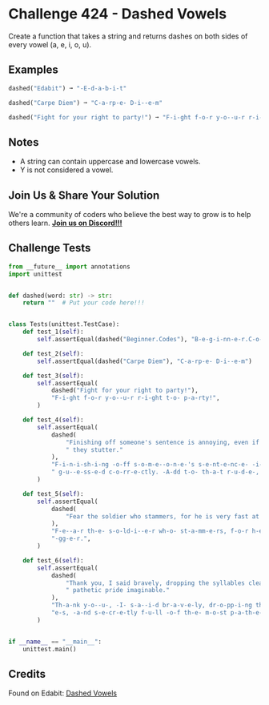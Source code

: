 # Challenge 424 - Dashed Vowels

Create a function that takes a string and returns dashes on both sides of every vowel (a, e, i, o, u).

## Examples
```python
dashed("Edabit") ➞ "-E-d-a-b-i-t"

dashed("Carpe Diem") ➞ "C-a-rp-e- D-i--e-m"

dashed("Fight for your right to party!") ➞ "F-i-ght f-o-r y-o--u-r r-i-ght t-o- p-a-rty!"
```
## Notes

- A string can contain uppercase and lowercase vowels.
- Y is not considered a vowel.

## Join Us & Share Your Solution

We're a community of coders who believe the best way to grow is to help others learn. **[Join us on Discord!!!](https://discord.gg/sfHykntuGy)**

## Challenge Tests
```python
from __future__ import annotations
import unittest


def dashed(word: str) -> str:
    return ""  # Put your code here!!!


class Tests(unittest.TestCase):
    def test_1(self):
        self.assertEqual(dashed("Beginner.Codes"), "B-e-g-i-nn-e-r.C-o-d-e-s")

    def test_2(self):
        self.assertEqual(dashed("Carpe Diem"), "C-a-rp-e- D-i--e-m")

    def test_3(self):
        self.assertEqual(
            dashed("Fight for your right to party!"),
            "F-i-ght f-o-r y-o--u-r r-i-ght t-o- p-a-rty!",
        )

    def test_4(self):
        self.assertEqual(
            dashed(
                "Finishing off someone's sentence is annoying, even if you have guessed correctly. Add to that rude, if"
                " they stutter."
            ),
            "F-i-n-i-sh-i-ng -o-ff s-o-m-e--o-n-e-'s s-e-nt-e-nc-e- -i-s -a-nn-o-y-i-ng, -e-v-e-n -i-f y-o--u- h-a-v-e-"
            " g-u--e-ss-e-d c-o-rr-e-ctly. -A-dd t-o- th-a-t r-u-d-e-, -i-f th-e-y st-u-tt-e-r.",
        )

    def test_5(self):
        self.assertEqual(
            dashed(
                "Fear the soldier who stammers, for he is very fast at pulling the trigger."
            ),
            "F-e--a-r th-e- s-o-ld-i--e-r wh-o- st-a-mm-e-rs, f-o-r h-e- -i-s v-e-ry f-a-st -a-t p-u-ll-i-ng th-e- tr-i"
            "-gg-e-r.",
        )

    def test_6(self):
        self.assertEqual(
            dashed(
                "Thank you, I said bravely, dropping the syllables cleanly, like marbles, and secretly full of the most"
                " pathetic pride imaginable."
            ),
            "Th-a-nk y-o--u-, -I- s-a--i-d br-a-v-e-ly, dr-o-pp-i-ng th-e- syll-a-bl-e-s cl-e--a-nly, l-i-k-e- m-a-rbl-"
            "e-s, -a-nd s-e-cr-e-tly f-u-ll -o-f th-e- m-o-st p-a-th-e-t-i-c pr-i-d-e- -i-m-a-g-i-n-a-bl-e-.",
        )


if __name__ == "__main__":
    unittest.main()
```
## Credits

Found on Edabit: [Dashed Vowels](https://edabit.com/challenge/WsGjnhMdjsvzyuk5q)
